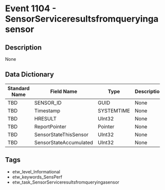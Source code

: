 # Event 1104 - SensorServiceresultsfromqueryingasensor

## Description
None

## Data Dictionary
|Standard Name|Field Name|Type|Description|Sample Value|
|---|---|---|---|---|
|TBD|SENSOR_ID|GUID|None|`None`|
|TBD|Timestamp|SYSTEMTIME|None|`None`|
|TBD|HRESULT|UInt32|None|`None`|
|TBD|ReportPointer|Pointer|None|`None`|
|TBD|SensorStateThisSensor|UInt32|None|`None`|
|TBD|SensorStateAccumulated|UInt32|None|`None`|

## Tags
* etw_level_Informational
* etw_keywords_SensPerf
* etw_task_SensorServiceresultsfromqueryingasensor